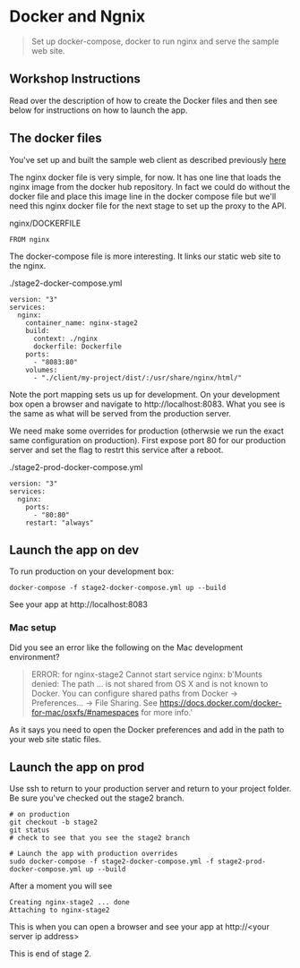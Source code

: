 # Docker and Ngnix

> Set up docker-compose, docker to run nginx and serve the sample web site. 

## Workshop Instructions
Read over the description of how to create the Docker files and then see below for instructions on how to launch the app.


## The docker files
You've set up and built the sample web client as described previously [here](./client.md)

The nginx docker file is very simple, for now. It has one line that loads the nginx image from the docker hub repository.
In fact we could do without the docker file and place this image line in the docker compose file but we'll need this
nginx docker file for the next stage to set up the proxy to the API.

nginx/DOCKERFILE
```
FROM nginx
``` 

The docker-compose file is more interesting. It links our static web site to the nginx.


./stage2-docker-compose.yml
```
version: "3"
services:
  nginx:
    container_name: nginx-stage2
    build:
      context: ./nginx
      dockerfile: Dockerfile
    ports:
      - "8083:80"
    volumes:
      - "./client/my-project/dist/:/usr/share/nginx/html/"
```

Note the port mapping sets us up for development. On your development box open a browser and navigate to
http://localhost:8083.  What you see is the same as what will be served from the production server. 

We need make some overrides for production (otherwsie we run the exact same configuration on production).
First expose port 80 for our production server and set the flag to restrt this service after a reboot.

./stage2-prod-docker-compose.yml
```
version: "3"
services:
  nginx:
    ports:
      - "80:80"
    restart: "always"      
```

## Launch the app on dev

To run production on your development box: 
``` 
docker-compose -f stage2-docker-compose.yml up --build
```
See your app at http://localhost:8083

### Mac setup
Did you see an error like the following on the Mac development environment?

> ERROR: for nginx-stage2  Cannot start service nginx: b'Mounts denied: 
The path ... is not shared from OS X
and is not known to Docker. You can configure shared paths from Docker -> Preferences... -> File Sharing.
See https://docs.docker.com/docker-for-mac/osxfs/#namespaces for more info.'

As it says you need to open the Docker preferences and add in the path to your web site static files. 

## Launch the app on prod

Use ssh to return to your production server and return to your project folder.  Be sure you've checked out
the stage2 branch.  
``` 
# on production
git checkout -b stage2
git status
# check to see that you see the stage2 branch

# Launch the app with production overrides
sudo docker-compose -f stage2-docker-compose.yml -f stage2-prod-docker-compose.yml up --build
```

After a moment you will see 
``` 
Creating nginx-stage2 ... done
Attaching to nginx-stage2
```
This is when you can open a browser and see your app at http://\<your server ip address>

This is end of stage 2.  
